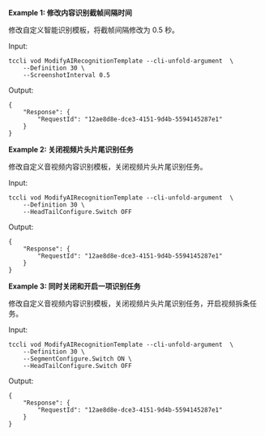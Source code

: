 **Example 1: 修改内容识别截帧间隔时间**

修改自定义智能识别模板，将截帧间隔修改为 0.5 秒。

Input: 

```
tccli vod ModifyAIRecognitionTemplate --cli-unfold-argument  \
    --Definition 30 \
    --ScreenshotInterval 0.5
```

Output: 
```
{
    "Response": {
        "RequestId": "12ae8d8e-dce3-4151-9d4b-5594145287e1"
    }
}
```

**Example 2: 关闭视频片头片尾识别任务**

修改自定义音视频内容识别模板，关闭视频片头片尾识别任务。

Input: 

```
tccli vod ModifyAIRecognitionTemplate --cli-unfold-argument  \
    --Definition 30 \
    --HeadTailConfigure.Switch OFF
```

Output: 
```
{
    "Response": {
        "RequestId": "12ae8d8e-dce3-4151-9d4b-5594145287e1"
    }
}
```

**Example 3: 同时关闭和开启一项识别任务**

修改自定义音视频内容识别模板，关闭视频片头片尾识别任务，开启视频拆条任务。

Input: 

```
tccli vod ModifyAIRecognitionTemplate --cli-unfold-argument  \
    --Definition 30 \
    --SegmentConfigure.Switch ON \
    --HeadTailConfigure.Switch OFF
```

Output: 
```
{
    "Response": {
        "RequestId": "12ae8d8e-dce3-4151-9d4b-5594145287e1"
    }
}
```

